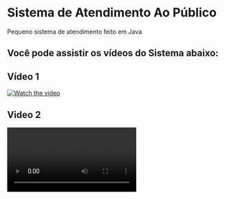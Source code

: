 # Sistema de Atendimento Ao Público
Pequeno sistema de atendimento feito em Java

## Você pode assistir os vídeos do Sistema abaixo:

## Vídeo 1
[![Watch the video](https://i.stack.imgur.com/Vp2cE.png)]([https://youtu.be/vt5fpE0bzSY](https://github.com/Baptista64/meu-portifolio/edit/main/videos/2023-08-soap1.mp4))

## Video 2
![](https://github.com/Baptista64/meu-portifolio/blob/main/videos/2023-08-soap1.mp4)
